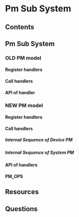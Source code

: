 # Pm Sub System
## Contents
## **Pm Sub System**
### OLD PM model
#### Register handlers
#### Call handlers
#### API of handler
### NEW PM model
#### Register handlers
#### Call handlers
##### Internal Sequence of Device PM
##### Internal Sequence of System PM
#### API of handlers
#### PM\_OPS
## Resources
## Questions
